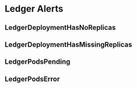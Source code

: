 # Ledger Alerts

## LedgerDeploymentHasNoReplicas

## LedgerDeploymentHasMissingReplicas

## LedgerPodsPending

## LedgerPodsError

